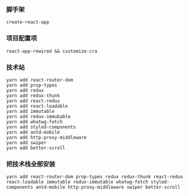 ### 脚手架
    create-react-app

### 项目配置项
    react-app-rewired && customize-cra

### 技术站
    yarn add react-router-dom
    yarn add prop-types        
    yarn add redux
    yarn add redux-thunk
    yarn add react-redux
    yarn add react-loadable
    yarn add immutable
    yarn add redux-immubable
    yarn add whatwg-fetch
    yarn add styled-components
    yarn add antd-mobile
    yarn add http-proxy-middleware
    yarn add swiper
    yarn add better-scroll
   
### 把技术栈全部安装
    yarn add react-router-dom prop-types redux redux-thunk react-redux react-loadable immutable redux-immutable whatwg-fetch styled-components antd-mobile http-proxy-middleware swiper better-scroll
